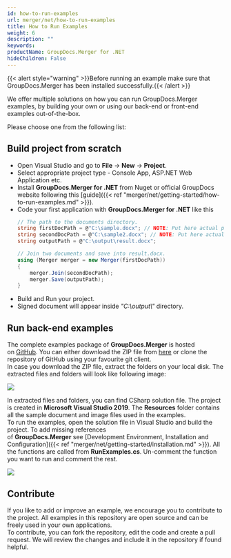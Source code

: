 ```yaml
---
id: how-to-run-examples
url: merger/net/how-to-run-examples
title: How to Run Examples
weight: 6
description: ""
keywords: 
productName: GroupDocs.Merger for .NET
hideChildren: False
---
```

{{< alert style="warning" >}}Before running an example make sure that GroupDocs.Merger has been installed successfully.{{< /alert >}}

We offer multiple solutions on how you can run GroupDocs.Merger examples, by building your own or using our back-end or front-end examples out-of-the-box.

Please choose one from the following list:


## Build project from scratch

*   Open Visual Studio and go to **File** -> **New** -> **Project**.
*   Select appropriate project type - Console App, ASP.NET Web Application etc.
*   Install **GroupDocs.Merger for .NET** from Nuget or official GroupDocs website following this [guide]({{< ref "merger/net/getting-started/how-to-run-examples.md" >}}).
*   Code your first application with **GroupDocs.Merger for .NET** like this    
    ```csharp
    // The path to the documents directory.
    string firstDocPath = @"C:\sample.docx"; // NOTE: Put here actual path for your document
    string secondDocPath = @"C:\sample2.docx"; // NOTE: Put here actual path for your document
    string outputPath = @"C:\output\result.docx";
    
    // Join two documents and save into result.docx.
    using (Merger merger = new Merger(firstDocPath))
    {
    	merger.Join(secondDocPath);
        merger.Save(outputPath);
    }    
    ```    
*   Build and Run your project. 
*   Signed document will appear inside *"C:\\output\\"* directory.

## Run back-end examples

The complete examples package of **GroupDocs.Merger** is hosted on [GitHub](https://github.com/groupdocs-merger/GroupDocs.Merger-for-.NET). You can either download the ZIP file from [here](https://github.com/groupdocs-merger/GroupDocs.Merger-for-.NET/archive/master.zip) or clone the repository of GitHub using your favourite git client.  
In case you download the ZIP file, extract the folders on your local disk. The extracted files and folders will look like following image:

![](merger/net/images/how-to-run-examples.png)

In extracted files and folders, you can find CSharp solution file. The project is created in **Microsoft Visual Studio 2019**. The **Resources** folder contains all the sample document and image files used in the examples.  
To run the examples, open the solution file in Visual Studio and build the project. To add missing references of **GroupDocs.Merger** see [Development Environment, Installation and Configuration]({{< ref "merger/net/getting-started/installation.md" >}}). All the functions are called from **RunExamples.cs**.
Un-comment the function you want to run and comment the rest.

![](merger/net/images/how-to-run-examples_1.png)

## Contribute

If you like to add or improve an example, we encourage you to contribute to the project. All examples in this repository are open source and can be freely used in your own applications.  
To contribute, you can fork the repository, edit the code and create a pull request. We will review the changes and include it in the repository if found helpful.
